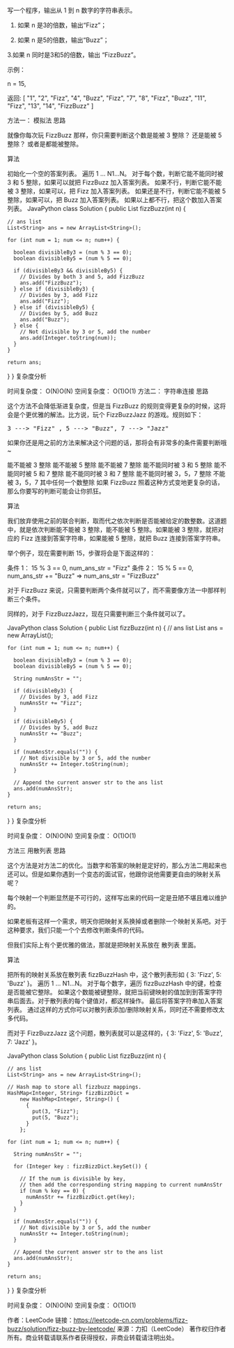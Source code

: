 写一个程序，输出从 1 到 n 数字的字符串表示。

1. 如果 n 是3的倍数，输出“Fizz”；

2. 如果 n 是5的倍数，输出“Buzz”；

3.如果 n 同时是3和5的倍数，输出 “FizzBuzz”。

示例：

n = 15,

返回:
[
    "1",
    "2",
    "Fizz",
    "4",
    "Buzz",
    "Fizz",
    "7",
    "8",
    "Fizz",
    "Buzz",
    "11",
    "Fizz",
    "13",
    "14",
    "FizzBuzz"
]


方法一： 模拟法
思路

就像你每次玩 FizzBuzz 那样，你只需要判断这个数是能被 3 整除？ 还是能被 5 整除？ 或者是都能被整除。

算法

初始化一个空的答案列表。
遍历 1 ... N1...N。
对于每个数，判断它能不能同时被 3 和 5 整除，如果可以就把 FizzBuzz 加入答案列表。
如果不行，判断它能不能被 3 整除，如果可以，把 Fizz 加入答案列表。
如果还是不行，判断它能不能被 5 整除，如果可以，把 Buzz 加入答案列表。
如果以上都不行，把这个数加入答案列表。
JavaPython
class Solution {
  public List<String> fizzBuzz(int n) {

    // ans list
    List<String> ans = new ArrayList<String>();

    for (int num = 1; num <= n; num++) {

      boolean divisibleBy3 = (num % 3 == 0);
      boolean divisibleBy5 = (num % 5 == 0);

      if (divisibleBy3 && divisibleBy5) {
        // Divides by both 3 and 5, add FizzBuzz
        ans.add("FizzBuzz");
      } else if (divisibleBy3) {
        // Divides by 3, add Fizz
        ans.add("Fizz");
      } else if (divisibleBy5) {
        // Divides by 5, add Buzz
        ans.add("Buzz");
      } else {
        // Not divisible by 3 or 5, add the number
        ans.add(Integer.toString(num));
      }
    }

    return ans;
  }
}
复杂度分析

时间复杂度： O(N)O(N)
空间复杂度： O(1)O(1)
方法二： 字符串连接
思路

这个方法不会降低渐进复杂度，但是当 FizzBuzz 的规则变得更复杂的时候，这将会是个更优雅的解法。比方说，玩个 FizzBuzzJazz 的游戏。规则如下：
<pre>
3 ---> "Fizz" , 5 ---> "Buzz", 7 ---> "Jazz"
</pre>

如果你还是用之前的方法来解决这个问题的话，那将会有非常多的条件需要判断哦~

能不能被 3 整除
能不能被 5 整除
能不能被 7 整除
能不能同时被 3 和 5 整除
能不能同时被 5 和 7 整除
能不能同时被 3 和 7 整除
能不能同时被 3，5，7 整除
不能被 3，5，7 其中任何一个数整除
如果 FizzBuzz 照着这种方式变地更复杂的话，那么你要写的判断可能会让你抓狂。

算法

我们放弃使用之前的联合判断，取而代之依次判断是否能被给定的数整数。这道题中，就是依次判断能不能被 3 整除，能不能被 5 整除。如果能被 3 整除，就把对应的 Fizz 连接到答案字符串，如果能被 5 整除，就把 Buzz 连接到答案字符串。

举个例子，现在需要判断 15，步骤将会是下面这样的：

条件 1： 15 % 3 == 0, num_ans_str = "Fizz"
条件 2： 15 % 5 == 0, num_ans_str += "Buzz"
=> num_ans_str = "FizzBuzz"

对于 FizzBuzz 来说，只需要判断两个条件就可以了，而不需要像方法一中那样判断三个条件。

同样的，对于 FizzBuzzJazz，现在只需要判断三个条件就可以了。

JavaPython
class Solution {
  public List<String> fizzBuzz(int n) {
    // ans list
    List<String> ans = new ArrayList<String>();

    for (int num = 1; num <= n; num++) {

      boolean divisibleBy3 = (num % 3 == 0);
      boolean divisibleBy5 = (num % 5 == 0);

      String numAnsStr = "";

      if (divisibleBy3) {
        // Divides by 3, add Fizz
        numAnsStr += "Fizz";
      }

      if (divisibleBy5) {
        // Divides by 5, add Buzz
        numAnsStr += "Buzz";
      }

      if (numAnsStr.equals("")) {
        // Not divisible by 3 or 5, add the number
        numAnsStr += Integer.toString(num);
      }

      // Append the current answer str to the ans list
      ans.add(numAnsStr);
    }

    return ans;
  }
}
复杂度分析

时间复杂度： O(N)O(N)
空间复杂度： O(1)O(1)



方法三 用散列表
思路

这个方法是对方法二的优化。当数字和答案的映射是定好的，那么方法二用起来也还可以。但是如果你遇到一个变态的面试官，他跟你说他需要更自由的映射关系呢？

每个映射一个判断显然是不可行的，这样写出来的代码一定是丑陋不堪且难以维护的。

如果老板有这样一个需求，明天你把映射关系换掉或者删除一个映射关系吧。对于这种要求，我们只能一个个去修改判断条件的代码。

但我们实际上有个更优雅的做法，那就是把映射关系放在 散列表 里面。

算法

把所有的映射关系放在散列表 fizzBuzzHash 中，这个散列表形如 { 3: 'Fizz', 5: 'Buzz' }。
遍历 1 ... N1...N。
对于每个数字，遍历 fizzBuzzHash 中的键，检查是否能被它整除。
如果这个数能被键整除，就把当前键映射的值加到到答案字符串后面去。对于散列表的每个键值对，都这样操作。
最后将答案字符串加入答案列表。
通过这样的方式你可以对散列表添加/删除映射关系，同时还不需要修改太多代码。

而对于 FizzBuzzJazz 这个问题，散列表就可以是这样的，{ 3: 'Fizz', 5: 'Buzz', 7: 'Jazz' }。

JavaPython
class Solution {
  public List<String> fizzBuzz(int n) {

    // ans list
    List<String> ans = new ArrayList<String>();

    // Hash map to store all fizzbuzz mappings.
    HashMap<Integer, String> fizzBizzDict =
        new HashMap<Integer, String>() {
          {
            put(3, "Fizz");
            put(5, "Buzz");
          }
        };

    for (int num = 1; num <= n; num++) {

      String numAnsStr = "";

      for (Integer key : fizzBizzDict.keySet()) {

        // If the num is divisible by key,
        // then add the corresponding string mapping to current numAnsStr
        if (num % key == 0) {
          numAnsStr += fizzBizzDict.get(key);
        }
      }

      if (numAnsStr.equals("")) {
        // Not divisible by 3 or 5, add the number
        numAnsStr += Integer.toString(num);
      }

      // Append the current answer str to the ans list
      ans.add(numAnsStr);
    }

    return ans;
  }
}
复杂度分析

时间复杂度： O(N)O(N)
空间复杂度： O(1)O(1)

作者：LeetCode
链接：https://leetcode-cn.com/problems/fizz-buzz/solution/fizz-buzz-by-leetcode/
来源：力扣（LeetCode）
著作权归作者所有。商业转载请联系作者获得授权，非商业转载请注明出处。